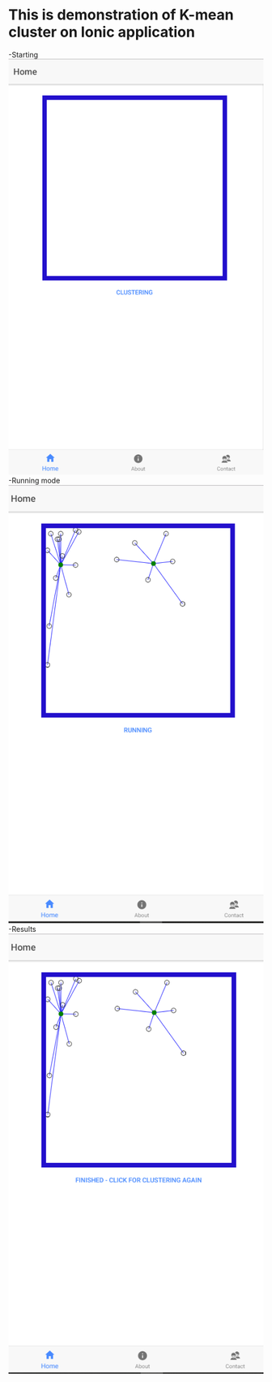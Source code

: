 # This is demonstration of K-mean cluster on Ionic application
-Starting
<img src="https://github.com/quanap5/k-meanIonicApp/blob/master/k-mean1.PNG">
-Running mode
<img src="https://github.com/quanap5/k-meanIonicApp/blob/master/k-meanRunning.PNG">
-Results
<img src="https://github.com/quanap5/k-meanIonicApp/blob/master/k-meanFinish.PNG">


